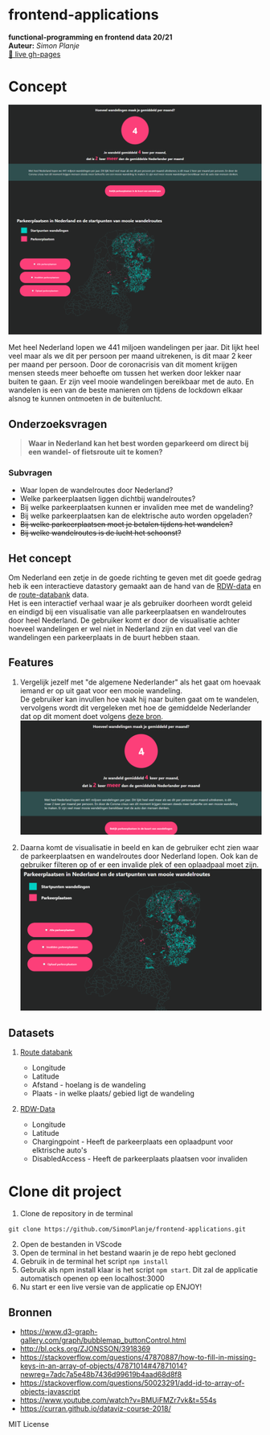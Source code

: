 # frontend-applications

**functional-programming en frontend data 20/21**  
**Auteur:** _Simon Planje_  
[🔴 live gh-pages](https://simonplanje.github.io/frontend-applications/)

# Concept
![Resultaat foto](public/images/conceptimage.png)  

Met heel Nederland lopen we 441 miljoen wandelingen per jaar. Dit lijkt heel veel maar als we dit per persoon per maand uitrekenen, is dit maar 2 keer per maand per persoon. Door de coronacrisis van dit moment krijgen mensen steeds meer behoefte om tussen het werken door lekker naar buiten te gaan. Er zijn veel mooie wandelingen bereikbaar met de auto. En wandelen is een van de beste manieren om tijdens de lockdown elkaar alsnog te kunnen ontmoeten in de buitenlucht.   

## Onderzoeksvragen

> **Waar in Nederland kan het best worden geparkeerd om direct bij een wandel- of fietsroute uit te komen?**
### Subvragen

- Waar lopen de wandelroutes door Nederland?
- Welke parkeerplaatsen liggen dichtbij wandelroutes?
- Bij welke parkeerplaatsen kunnen er invaliden mee met de wandeling?
- Bij welke parkeerplaatsen kan de elektrische auto worden opgeladen?
- ~~Bij welke parkeerplaatsen moet je betalen tijdens het wandelen?~~
- ~~Bij welke wandelroutes is de lucht het schoonst?~~

## Het concept

Om Nederland een zetje in de goede richting te geven met dit goede gedrag heb ik een interactieve datastory gemaakt aan de hand van de [RDW-data](https://opendata.rdw.nl/browse?category=Parkeren&provenance=official&page=1) en de [route-databank](https://kaarten.routedatabank.nl/index.php?@RaadplegenWandelroutes) data.   
Het is een interactief verhaal waar je als gebruiker doorheen wordt geleid en eindigd bij een visualisatie van alle parkeerplaatsen en wandelroutes door heel Nederland. De gebruiker komt er door de visualisatie achter hoeveel wandelingen er wel niet in Nederland zijn en dat veel van die wandelingen een parkeerplaats in de buurt hebben staan. 

## Features

1. Vergelijk jezelf met "de algemene Nederlander" als het gaat om hoevaak iemand er op uit gaat voor een mooie wandeling.  
De gebruiker kan invullen hoe vaak hij naar buiten gaat om te wandelen, vervolgens wordt dit vergeleken met hoe de gemiddelde Nederlander dat op dit moment doet volgens [deze bron](https://www.wandelnet.nl/kwaliteitsmonitor-wandelen-provincies).
![input gedeelte](public/images/introPart.PNG)

2. Daarna komt de visualisatie in beeld en kan de gebruiker echt zien waar de parkeerplaatsen en wandelroutes door Nederland lopen. Ook kan de gebruiker filteren op of er een invalide plek of een oplaadpaal moet zijn.   
![Kaart gedeelte](public/images/mapplot.PNG)


## Datasets
1. [Route databank](https://kaarten.routedatabank.nl/index.php?@RaadplegenWandelroutes)  
    - Longitude
    - Latitude
    - Afstand - hoelang is de wandeling
    - Plaats - in welke plaats/ gebied ligt de wandeling

2. [RDW-Data](https://opendata.rdw.nl/browse?category=Parkeren&provenance=official&page=1)
    - Longitude
    - Latitude
    - Chargingpoint - Heeft de parkeerplaats een oplaadpunt voor elktrische auto's
    - DisabledAccess - Heeft de parkeerplaats plaatsen voor invaliden

# Clone dit project

1. Clone de repository in de terminal

```git
git clone https://github.com/SimonPlanje/frontend-applications.git
```

2. Open de bestanden in VScode
4. Open de terminal in het bestand waarin je de repo hebt gecloned
5. Gebruik in de terminal het script `npm install`
6. Gebruik als npm install klaar is het script `npm start`. Dit zal de applicatie automatisch openen op een localhost:3000
7. Nu start er een live versie van de applicatie op ENJOY!

## Bronnen

- https://www.d3-graph-gallery.com/graph/bubblemap_buttonControl.html
- http://bl.ocks.org/ZJONSSON/3918369
- https://stackoverflow.com/questions/47870887/how-to-fill-in-missing-keys-in-an-array-of-objects/47871014#47871014?newreg=7adc7a5e48b7436d99619b4aad68d8f8
- https://stackoverflow.com/questions/50023291/add-id-to-array-of-objects-javascript
- https://www.youtube.com/watch?v=BMUiFMZr7vk&t=554s
- https://curran.github.io/dataviz-course-2018/

MIT License